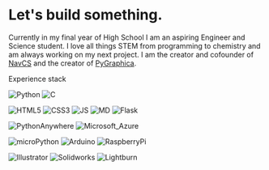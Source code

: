 # Let's build something.

Currently in my final year of High School I am an aspiring Engineer and Science student. I love all things STEM from programming to chemistry and am always working on my next project. I am the creator and cofounder of [NavCS](https://navcs.pythonanywhere.com) and the creator of [PyGraphica](https://pypi.org/project/PyGraphica).

Experience stack

![Python](https://img.shields.io/badge/Python-4584b6?style=for-the-badge&logo=python&logoColor=white) ![C](https://img.shields.io/badge/C-aaaaaa?style=for-the-badge&logo=C&logoColor=white)

![HTML5](https://img.shields.io/badge/HTML5-e34c26?style=for-the-badge&logo=html5&logoColor=white) ![CSS3](https://img.shields.io/badge/CSS-264de4?style=for-the-badge&logo=css3&logoColor=white) ![JS](https://img.shields.io/badge/JS-f0db4f?style=for-the-badge&logo=javascript&logoColor=black) ![MD](https://img.shields.io/badge/MD-000000?style=for-the-badge&logo=markdown&logoColor=white) ![Flask](https://img.shields.io/badge/Flask-787878?style=for-the-badge&logo=flask&logoColor=white)

![PythonAnywhere](https://img.shields.io/badge/Python_Anywhere-169dd6?style=for-the-badge&logo=pythonAnywhere&logoColor=white) ![Microsoft_Azure](https://img.shields.io/badge/Microsoft_Azure-169dd6?style=for-the-badge&logo=microsoftazure&logoColor=white)

![microPython](https://img.shields.io/badge/Micro_Python-333333?style=for-the-badge&logo=microPython&logoColor=white) ![Arduino](https://img.shields.io/badge/Arduino-3186a0?style=for-the-badge&logo=arduino&logoColor=white) ![RaspberryPi](https://img.shields.io/badge/Raspberry_Pi-c7053d?style=for-the-badge&logo=raspberryPi&logoColor=white)

![Illustrator](https://img.shields.io/badge/Illustrator-f8a829?style=for-the-badge&logo=adobeillustrator&logoColor=black) ![Solidworks](https://img.shields.io/badge/SolidWorks-ee2722?style=for-the-badge) ![Lightburn](https://img.shields.io/badge/LightBurn-820000?style=for-the-badge)
